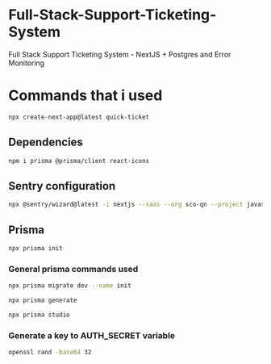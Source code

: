 # Full-Stack-Support-Ticketing-System
Full Stack Support Ticketing System - NextJS + Postgres and Error Monitoring

# Commands that i used

```bash
npx create-next-app@latest quick-ticket
```

## Dependencies

```bash
npm i prisma @prisma/client react-icons
```

## Sentry configuration

```bash
npx @sentry/wizard@latest -i nextjs --saas --org sco-qn --project javascript-nextjs
```

## Prisma

```bash
npx prisma init
```
### General prisma commands used

```bash
npx prisma migrate dev --name init
```

```bash
npx prisma generate
```

```bash
npx prisma studio
```

### Generate a key to AUTH_SECRET variable
```bash
openssl rand -base64 32
```
